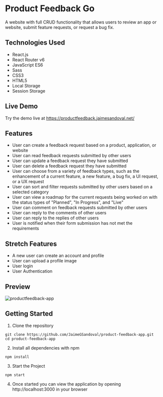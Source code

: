 # Product Feedback Go

A website with full CRUD functionality that allows users to review an app or website, submit feature requests, or request a bug fix.

## Technologies Used
- React.js
- React Router v6
- JavaScript ES6
- Sass
- CSS3
- HTML5
- Local Storage
- Session Storage

## Live Demo
Try the demo live at https://productfeedback.jaimesandoval.net/

## Features
- User can create a feedback request based on a product, application, or website
- User can read feedback requests submitted by other users
- User can update a feedback request they have submitted
- User can delete a feedback request they have submitted
- User can choose from a variety of feedback types, such as the enhancement of a current feature, a new feature, a bug fix, a UI request, or a UX request
- User can sort and filter requests submitted by other users based on a selected category
- User can view a roadmap for the current requests being worked on with the status types of "Planned", "In Progress", and "Live"
- User can comment on feedback requests submitted by other users
- User can reply to the comments of other users
- User can reply to the replies of other users
- User is notified when their form submission has not met the requirements

## Stretch Features
- A new user can create an account and profile
- User can upload a profile image
- User login
- User Authentication

## Preview
![productfeedback-app](/src/assets/images/feedback_demo.gif)

## Getting Started
1. Clone the repository
```shell
git clone https://github.com/JaimeGSandoval/product-feedback-app.git
cd product-feedback-app
```

2. Install all dependencies with npm
```
npm install
```

3. Start the Project
```
npm start
```

4. Once started you can view the application by opening http://localhost:3000 in your browser
